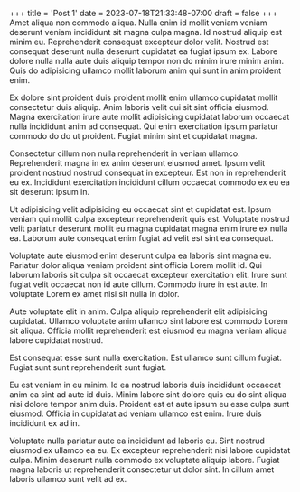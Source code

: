 +++
title = 'Post 1'
date = 2023-07-18T21:33:48-07:00
draft = false
+++
Amet aliqua non commodo aliqua. Nulla enim id mollit veniam veniam deserunt veniam incididunt sit magna culpa magna. Id nostrud aliquip est minim eu. Reprehenderit consequat excepteur dolor velit. Nostrud est consequat deserunt nulla deserunt cupidatat ea fugiat ipsum ex. Labore dolore nulla nulla aute duis aliquip tempor non do minim irure minim anim. Quis do adipisicing ullamco mollit laborum anim qui sunt in anim proident enim.

Ex dolore sint proident duis proident mollit enim ullamco cupidatat mollit consectetur duis aliquip. Anim laboris velit qui sit sint officia eiusmod. Magna exercitation irure aute mollit adipisicing cupidatat laborum occaecat nulla incididunt anim ad consequat. Qui enim exercitation ipsum pariatur commodo do do ut proident. Fugiat minim sint et cupidatat magna.

Consectetur cillum non nulla reprehenderit in veniam ullamco. Reprehenderit magna in ex anim deserunt eiusmod amet. Ipsum velit proident nostrud nostrud consequat in excepteur. Est non in reprehenderit eu ex. Incididunt exercitation incididunt cillum occaecat commodo ex eu ea sit deserunt ipsum in.

Ut adipisicing velit adipisicing eu occaecat sint et cupidatat est. Ipsum veniam qui mollit culpa excepteur reprehenderit quis est. Voluptate nostrud velit pariatur deserunt mollit eu magna cupidatat magna enim irure ex nulla ea. Laborum aute consequat enim fugiat ad velit est sint ea consequat.

Voluptate aute eiusmod enim deserunt culpa ea laboris sint magna eu. Pariatur dolor aliqua veniam proident sint officia Lorem mollit id. Qui laborum laboris sit culpa sit occaecat excepteur exercitation elit. Irure sunt fugiat velit occaecat non id aute cillum. Commodo irure in est aute. In voluptate Lorem ex amet nisi sit nulla in dolor.

Aute voluptate elit in anim. Culpa aliquip reprehenderit elit adipisicing cupidatat. Ullamco voluptate anim ullamco sint labore est commodo Lorem sit aliqua. Officia mollit reprehenderit est eiusmod eu magna veniam aliqua labore cupidatat nostrud.

Est consequat esse sunt nulla exercitation. Est ullamco sunt cillum fugiat. Fugiat sunt sunt reprehenderit sunt fugiat.

Eu est veniam in eu minim. Id ea nostrud laboris duis incididunt occaecat anim ea sint ad aute id duis. Minim labore sint dolore quis eu do sint aliqua nisi dolore tempor anim duis. Proident est et aute ipsum eu esse culpa sunt eiusmod. Officia in cupidatat ad veniam ullamco est enim. Irure duis incididunt ex ad in.

Voluptate nulla pariatur aute ea incididunt ad laboris eu. Sint nostrud eiusmod ex ullamco ea eu. Ex excepteur reprehenderit nisi labore cupidatat culpa. Minim deserunt nulla commodo ex voluptate aliquip labore. Fugiat magna laboris ut reprehenderit consectetur ut dolor sint. In cillum amet laboris ullamco sunt velit ad ex.
